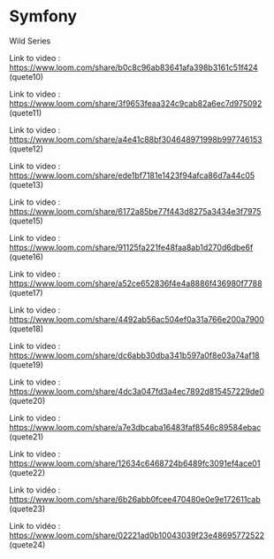 # Symfony
Wild Series

Link to video : https://www.loom.com/share/b0c8c96ab83641afa398b3161c51f424 (quete10)

Link to video : https://www.loom.com/share/3f9653feaa324c9cab82a6ec7d975092 (quete11)

Link to video : https://www.loom.com/share/a4e41c88bf304648971998b997746153 (quete12)

Link to video : https://www.loom.com/share/ede1bf7181e1423f94afca86d7a44c05 (quete13)

Link to video : https://www.loom.com/share/6172a85be77f443d8275a3434e3f7975 (quete15)

Link to video : https://www.loom.com/share/91125fa221fe48faa8ab1d270d6dbe6f (quete16)

Link to video : https://www.loom.com/share/a52ce652836f4e4a8886f436980f7788 (quete17)

Link to video : https://www.loom.com/share/4492ab56ac504ef0a31a766e200a7900 (quete18)

Link to video : https://www.loom.com/share/dc6abb30dba341b597a0f8e03a74af18 (quete19)

Link to video : https://www.loom.com/share/4dc3a047fd3a4ec7892d815457229de0 (quete20)

Link to video : https://www.loom.com/share/a7e3dbcaba16483faf8546c89584ebac (quete21)

Link to video : https://www.loom.com/share/12634c6468724b6489fc3091ef4ace01 (quete22)

Link to vidéo : https://www.loom.com/share/6b26abb0fcee470480e0e9e172611cab (quete23)

Link to vidéo : https://www.loom.com/share/02221ad0b10043039f23e48695772522 (quete24)